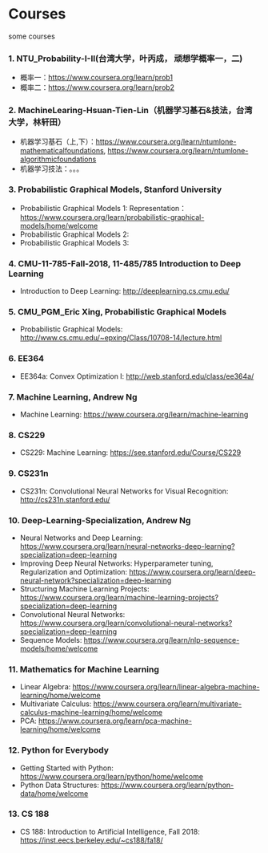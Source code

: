 # Courses
some courses

### 1. NTU_Probability-I-II(台湾大学，叶丙成， 顽想学概率一，二)
 * 概率一：https://www.coursera.org/learn/prob1
 * 概率二：https://www.coursera.org/learn/prob2

### 2. MachineLearing-Hsuan-Tien-Lin（机器学习基石&技法，台湾大学，林轩田）
 * 机器学习基石（上,下）：https://www.coursera.org/learn/ntumlone-mathematicalfoundations, https://www.coursera.org/learn/ntumlone-algorithmicfoundations
 * 机器学习技法：。。。

### 3. Probabilistic Graphical Models, Stanford University
 * Probabilistic Graphical Models 1: Representation：https://www.coursera.org/learn/probabilistic-graphical-models/home/welcome
 * Probabilistic Graphical Models 2: 
 * Probabilistic Graphical Models 3: 
 
### 4. CMU-11-785-Fall-2018, 11-485/785 Introduction to Deep Learning
 * Introduction to Deep Learning: http://deeplearning.cs.cmu.edu/
 
### 5. CMU_PGM_Eric Xing, Probabilistic Graphical Models
 * Probabilistic Graphical Models: http://www.cs.cmu.edu/~epxing/Class/10708-14/lecture.html
 
 ### 6. EE364
 * EE364a: Convex Optimization I: http://web.stanford.edu/class/ee364a/
 
 ### 7. Machine Learning, Andrew Ng
 * Machine Learning: https://www.coursera.org/learn/machine-learning
 
 ### 8. CS229
 * CS229: Machine Learning: https://see.stanford.edu/Course/CS229
 
 ### 9. CS231n
 * CS231n: Convolutional Neural Networks for Visual Recognition: http://cs231n.stanford.edu/
 
 ### 10. Deep-Learning-Specialization, Andrew Ng
 * Neural Networks and Deep Learning: https://www.coursera.org/learn/neural-networks-deep-learning?specialization=deep-learning
 * Improving Deep Neural Networks: Hyperparameter tuning, Regularization and Optimization: https://www.coursera.org/learn/deep-neural-network?specialization=deep-learning
 * Structuring Machine Learning Projects: https://www.coursera.org/learn/machine-learning-projects?specialization=deep-learning
 * Convolutional Neural Networks: https://www.coursera.org/learn/convolutional-neural-networks?specialization=deep-learning
 * Sequence Models: https://www.coursera.org/learn/nlp-sequence-models/home/welcome
 
 ### 11. Mathematics for Machine Learning
 * Linear Algebra: https://www.coursera.org/learn/linear-algebra-machine-learning/home/welcome
 * Multivariate Calculus: https://www.coursera.org/learn/multivariate-calculus-machine-learning/home/welcome
 * PCA: https://www.coursera.org/learn/pca-machine-learning/home/welcome
 
 ### 12. Python for Everybody
 * Getting Started with Python: https://www.coursera.org/learn/python/home/welcome
 * Python Data Structures: https://www.coursera.org/learn/python-data/home/welcome
 
 ### 13. CS 188
 * CS 188: Introduction to Artificial Intelligence, Fall 2018: https://inst.eecs.berkeley.edu/~cs188/fa18/
 
 
